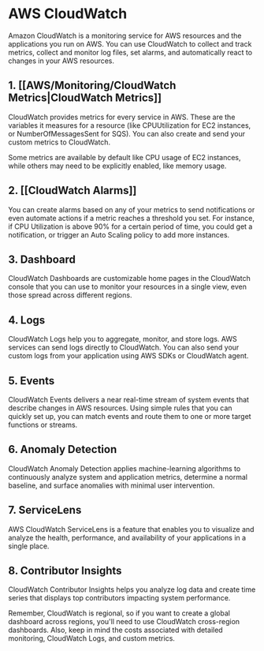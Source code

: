 # AWS CloudWatch

Amazon CloudWatch is a monitoring service for AWS resources and the applications you run on AWS. You can use CloudWatch to collect and track metrics, collect and monitor log files, set alarms, and automatically react to changes in your AWS resources.

## 1. [[AWS/Monitoring/CloudWatch Metrics|CloudWatch Metrics]]

CloudWatch provides metrics for every service in AWS. These are the variables it measures for a resource (like CPUUtilization for EC2 instances, or NumberOfMessagesSent for SQS). You can also create and send your custom metrics to CloudWatch.

Some metrics are available by default like CPU usage of EC2 instances, while others may need to be explicitly enabled, like memory usage.

## 2. [[CloudWatch Alarms]]

You can create alarms based on any of your metrics to send notifications or even automate actions if a metric reaches a threshold you set. For instance, if CPU Utilization is above 90% for a certain period of time, you could get a notification, or trigger an Auto Scaling policy to add more instances.

## 3. Dashboard

CloudWatch Dashboards are customizable home pages in the CloudWatch console that you can use to monitor your resources in a single view, even those spread across different regions.

## 4. Logs

CloudWatch Logs help you to aggregate, monitor, and store logs. AWS services can send logs directly to CloudWatch. You can also send your custom logs from your application using AWS SDKs or CloudWatch agent.

## 5. Events

CloudWatch Events delivers a near real-time stream of system events that describe changes in AWS resources. Using simple rules that you can quickly set up, you can match events and route them to one or more target functions or streams.

## 6. Anomaly Detection

CloudWatch Anomaly Detection applies machine-learning algorithms to continuously analyze system and application metrics, determine a normal baseline, and surface anomalies with minimal user intervention.

## 7. ServiceLens

AWS CloudWatch ServiceLens is a feature that enables you to visualize and analyze the health, performance, and availability of your applications in a single place.

## 8. Contributor Insights

CloudWatch Contributor Insights helps you analyze log data and create time series that displays top contributors impacting system performance.

Remember, CloudWatch is regional, so if you want to create a global dashboard across regions, you'll need to use CloudWatch cross-region dashboards. Also, keep in mind the costs associated with detailed monitoring, CloudWatch Logs, and custom metrics.